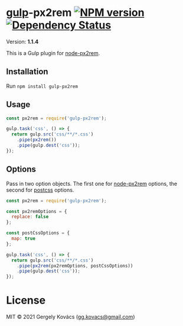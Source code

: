 # [gulp](https://github.com/gulpjs/gulp)-px2rem [![NPM version][npm-image]][npm-url] [![Dependency Status][daviddm-image]][daviddm-url]
Version: **1.1.4**

This is a Gulp plugin for [node-px2rem](https://github.com/ggkovacs/node-px2rem).

## Installation

Run `npm install gulp-px2rem`

## Usage

```js
const px2rem = require('gulp-px2rem');

gulp.task('css', () => {
  return gulp.src('css/**/*.css')
    .pipe(px2rem())
    .pipe(gulp.dest('css'));
});
```

## Options

Pass in two option objects. The first one for [node-px2rem](https://github.com/ggkovacs/node-px2rem) options, the second for [postcss](https://github.com/postcss/postcss) options.

```js
const px2rem = require('gulp-px2rem');

const px2remOptions = {
  replace: false
};

const postCssOptions = {
  map: true
};

gulp.task('css', () => {
  return gulp.src('css/**/*.css')
    .pipe(px2rem(px2remOptions, postCssOptions))
    .pipe(gulp.dest('css'));
});
```

# License
MIT © 2021 Gergely Kovács (gg.kovacs@gmail.com)

[npm-image]: https://badge.fury.io/js/gulp-px2rem.svg
[npm-url]: https://npmjs.org/package/gulp-px2rem
[daviddm-image]: https://david-dm.org/ggkovacs/gulp-px2rem.svg?theme=shields.io
[daviddm-url]: https://david-dm.org/ggkovacs/gulp-px2rem
